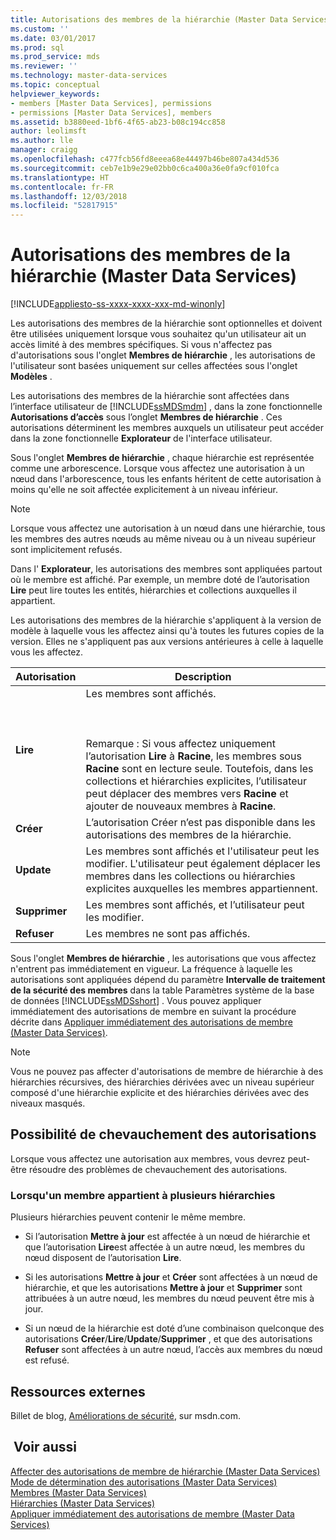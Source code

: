 ```yaml
---
title: Autorisations des membres de la hiérarchie (Master Data Services) | Microsoft Docs
ms.custom: ''
ms.date: 03/01/2017
ms.prod: sql
ms.prod_service: mds
ms.reviewer: ''
ms.technology: master-data-services
ms.topic: conceptual
helpviewer_keywords:
- members [Master Data Services], permissions
- permissions [Master Data Services], members
ms.assetid: b3880eed-1bf6-4f65-ab23-b08c194cc858
author: leolimsft
ms.author: lle
manager: craigg
ms.openlocfilehash: c477fcb56fd8eeea68e44497b46be807a434d536
ms.sourcegitcommit: ceb7e1b9e29e02bb0c6ca400a36e0fa9cf010fca
ms.translationtype: HT
ms.contentlocale: fr-FR
ms.lasthandoff: 12/03/2018
ms.locfileid: "52817915"
---
```

# <a name="hierarchy-member-permissions-master-data-services"></a>Autorisations des membres de la hiérarchie (Master Data Services)

[!INCLUDE[appliesto-ss-xxxx-xxxx-xxx-md-winonly](../includes/appliesto-ss-xxxx-xxxx-xxx-md-winonly.md)]

  Les autorisations des membres de la hiérarchie sont optionnelles et doivent être utilisées uniquement lorsque vous souhaitez qu'un utilisateur ait un accès limité à des membres spécifiques. Si vous n'affectez pas d'autorisations sous l'onglet **Membres de hiérarchie** , les autorisations de l'utilisateur sont basées uniquement sur celles affectées sous l'onglet **Modèles** .  
  
 Les autorisations des membres de la hiérarchie sont affectées dans l’interface utilisateur de [!INCLUDE[ssMDSmdm](../includes/ssmdsmdm-md.md)] , dans la zone fonctionnelle **Autorisations d’accès** sous l’onglet **Membres de hiérarchie** . Ces autorisations déterminent les membres auxquels un utilisateur peut accéder dans la zone fonctionnelle **Explorateur** de l'interface utilisateur.  
  
 Sous l'onglet **Membres de hiérarchie** , chaque hiérarchie est représentée comme une arborescence. Lorsque vous affectez une autorisation à un nœud dans l'arborescence, tous les enfants héritent de cette autorisation à moins qu'elle ne soit affectée explicitement à un niveau inférieur.  
  
> [!NOTE]  
>  Lorsque vous affectez une autorisation à un nœud dans une hiérarchie, tous les membres des autres nœuds au même niveau ou à un niveau supérieur sont implicitement refusés.  
  
 Dans l' **Explorateur**, les autorisations des membres sont appliquées partout où le membre est affiché. Par exemple, un membre doté de l’autorisation **Lire** peut lire toutes les entités, hiérarchies et collections auxquelles il appartient.  
  
 Les autorisations des membres de la hiérarchie s'appliquent à la version de modèle à laquelle vous les affectez ainsi qu'à toutes les futures copies de la version. Elles ne s'appliquent pas aux versions antérieures à celle à laquelle vous les affectez.  
  
|Autorisation|Description|  
|----------------|-----------------|  
|**Lire**|Les membres sont affichés.<br /><br /> <br /><br /> Remarque : Si vous affectez uniquement l’autorisation **Lire** à **Racine**, les membres sous **Racine** sont en lecture seule. Toutefois, dans les collections et hiérarchies explicites, l’utilisateur peut déplacer des membres vers **Racine** et ajouter de nouveaux membres à **Racine**.|  
|**Créer**|L’autorisation Créer n’est pas disponible dans les autorisations des membres de la hiérarchie.|  
|**Update**|Les membres sont affichés et l'utilisateur peut les modifier. L'utilisateur peut également déplacer les membres dans les collections ou hiérarchies explicites auxquelles les membres appartiennent.|  
|**Supprimer**|Les membres sont affichés, et l’utilisateur peut les modifier.|  
|**Refuser**|Les membres ne sont pas affichés.|  
  
 Sous l'onglet **Membres de hiérarchie** , les autorisations que vous affectez n'entrent pas immédiatement en vigueur. La fréquence à laquelle les autorisations sont appliquées dépend du paramètre **Intervalle de traitement de la sécurité des membres** dans la table Paramètres système de la base de données [!INCLUDE[ssMDSshort](../includes/ssmdsshort-md.md)] . Vous pouvez appliquer immédiatement des autorisations de membre en suivant la procédure décrite dans [Appliquer immédiatement des autorisations de membre &#40;Master Data Services&#41;](../master-data-services/immediately-apply-member-permissions-master-data-services.md).  
  
> [!NOTE]  
>  Vous ne pouvez pas affecter d'autorisations de membre de hiérarchie à des hiérarchies récursives, des hiérarchies dérivées avec un niveau supérieur composé d'une hiérarchie explicite et des hiérarchies dérivées avec des niveaux masqués.  
  
## <a name="possible-overlapping-permissions"></a>Possibilité de chevauchement des autorisations  
 Lorsque vous affectez une autorisation aux membres, vous devrez peut-être résoudre des problèmes de chevauchement des autorisations.  
  
### <a name="when-a-member-belongs-to-multiple-hierarchies"></a>Lorsqu'un membre appartient à plusieurs hiérarchies  
 Plusieurs hiérarchies peuvent contenir le même membre.  
  
-   Si l’autorisation **Mettre à jour** est affectée à un nœud de hiérarchie et que l’autorisation **Lire**est affectée à un autre nœud, les membres du nœud disposent de l’autorisation **Lire**.  
  
-   Si les autorisations **Mettre à jour** et **Créer** sont affectées à un nœud de hiérarchie, et que les autorisations **Mettre à jour** et **Supprimer** sont attribuées à un autre nœud, les membres du nœud peuvent être mis à jour.  
  
-   Si un nœud de la hiérarchie est doté d’une combinaison quelconque des autorisations **Créer**/**Lire**/**Update**/**Supprimer** , et que des autorisations **Refuser** sont affectées à un autre nœud, l’accès aux membres du nœud est refusé.  
  
## <a name="external-resources"></a>Ressources externes  
 Billet de blog, [Améliorations de sécurité](https://go.microsoft.com/fwlink/p/?LinkId=615376), sur msdn.com.  
  
## <a name="see-also"></a> Voir aussi  
 [Affecter des autorisations de membre de hiérarchie &#40;Master Data Services&#41;](../master-data-services/assign-hierarchy-member-permissions-master-data-services.md)   
 [Mode de détermination des autorisations &#40;Master Data Services&#41;](../master-data-services/how-permissions-are-determined-master-data-services.md)   
 [Membres &#40;Master Data Services&#41;](../master-data-services/members-master-data-services.md)   
 [Hiérarchies &#40;Master Data Services&#41;](../master-data-services/hierarchies-master-data-services.md)   
 [Appliquer immédiatement des autorisations de membre &#40;Master Data Services&#41;](../master-data-services/immediately-apply-member-permissions-master-data-services.md)  
  
  

